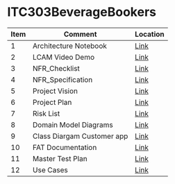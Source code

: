 # ITC303BeverageBookers

Item |  Comment  |   Location
-------------|------------|-----------|
1 | Architecture Notebook | [Link](https://github.com/jakedurnford/ITC303BeverageBookers/blob/master/Documentation/Architecture/Architecture%20Notebook%20for%20Beverage%20Bookers.docx.pdf)|
2 | LCAM Video Demo | [Link](https://drive.google.com/file/d/1ykwsvKaUWpTRX5nqWa_wkkp6OukcYa4w/view?usp=sharing)|
3 | NFR_Checklist | [Link](https://github.com/jakedurnford/ITC303BeverageBookers/blob/master/Documentation/NFR_Checklist%26Specification/NFR_Checklist_BeverageBooker%202.0.pdf)|
4 | NFR_Specification | [Link](https://github.com/jakedurnford/ITC303BeverageBookers/blob/master/Documentation/NFR_Checklist%26Specification/NFR_Specification_BeverageBooker%202.0.pdf)|
5 | Project Vision  | [Link](https://github.com/jakedurnford/ITC303BeverageBookers/blob/master/Documentation/Project_Vision/Project%20Vision%202.0.pdf)|
6 | Project Plan | [Link](https://github.com/jakedurnford/ITC303BeverageBookers/blob/Emily-Docs/Documentation/Project%20Plan/Project%20Plan%20v2.1%20.pdf)|
7 | Risk List | [Link](https://docs.google.com/spreadsheets/d/1KBMewRZ26yuuH2l5mK1DujUiR0xWjR75SJUjusINPLs/edit?usp=sharing)|
8 | Domain Model Diagrams | [Link](https://github.com/jakedurnford/ITC303BeverageBookers/blob/Emily-Docs/Documentation/Diargrams/Domain%20Model%20Diagrams%20v3.pdf)|
9 | Class Diargam Customer app | [Link](https://github.com/jakedurnford/ITC303BeverageBookers/blob/Benn-Documentation/Documentation/Diargrams/Class%20Diagram%20-%20Customer%20App%20v2.0.pdf)|
10 | FAT Documentation | [Link](https://github.com/jakedurnford/ITC303BeverageBookers/tree/Benn-Documentation/Documentation/Testing/FAT%20Documents)|
11 | Master Test Plan | [Link](https://github.com/jakedurnford/ITC303BeverageBookers/blob/Benn-Documentation/Documentation/Testing/Master%20Test%20Plan%20v2.0.pdf)|
12 | Use Cases | [Link](https://github.com/jakedurnford/ITC303BeverageBookers/tree/Benn-Documentation/Documentation/Use%20Case%20Docs/LCAM%20Full%20Use-Case%20Descriptions)|
